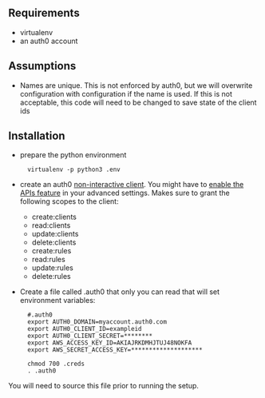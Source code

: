 ## Requirements
* virtualenv
* an auth0 account

## Assumptions
* Names are unique. This is not enforced by auth0, but we will overwrite configuration with
configuration if the name is used. If this is not acceptable, this code will need to be changed to save
state of the client ids

## Installation
* prepare the python environment

        virtualenv -p python3 .env

* create an auth0 [non-interactive client](https://auth0.com/docs/api/management/v2/tokens#1-create-a-client).
    You might have to [enable the APIs feature](https://manage.auth0.com/#/account/advanced) in your advanced settings.
    Makes sure to grant the following scopes to the client:
    * create:clients
    * read:clients
    * update:clients
    * delete:clients
    * create:rules
    * read:rules
    * update:rules
    * delete:rules

* Create a file called .auth0 that only you can read that will set environment variables:

        #.auth0
        export AUTH0_DOMAIN=myaccount.auth0.com
        export AUTH0_CLIENT_ID=exampleid
        export AUTH0_CLIENT_SECRET=********
        export AWS_ACCESS_KEY_ID=AKIAJRKDMHJTUJ48NOKFA
        export AWS_SECRET_ACCESS_KEY=********************

        chmod 700 .creds
        . .auth0

You will need to source this file prior to running the setup.

